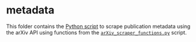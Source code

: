 # metadata

This folder contains the [Python script](metadata_collection.py) to scrape publication metadata using the arXiv API using functions from the [`arXiv_scraper_functions.py`](/utils/arXiv_scraper_functions.py) script.

